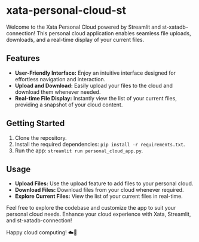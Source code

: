 # xata-personal-cloud-st

Welcome to the Xata Personal Cloud powered by Streamlit and st-xatadb-connection! This personal cloud application enables seamless file uploads, downloads, and a real-time display of your current files.

## Features

- **User-Friendly Interface:** Enjoy an intuitive interface designed for effortless navigation and interaction.
- **Upload and Download:** Easily upload your files to the cloud and download them whenever needed.
- **Real-time File Display:** Instantly view the list of your current files, providing a snapshot of your cloud content.

## Getting Started

1. Clone the repository.
2. Install the required dependencies: `pip install -r requirements.txt`.
3. Run the app: `streamlit run personal_cloud_app.py`.

## Usage

- **Upload Files:** Use the upload feature to add files to your personal cloud.
- **Download Files:** Download files from your cloud whenever required.
- **Explore Current Files:** View the list of your current files in real-time.

Feel free to explore the codebase and customize the app to suit your personal cloud needs. Enhance your cloud experience with Xata, Streamlit, and st-xatadb-connection!

Happy cloud computing! ☁️🚀
